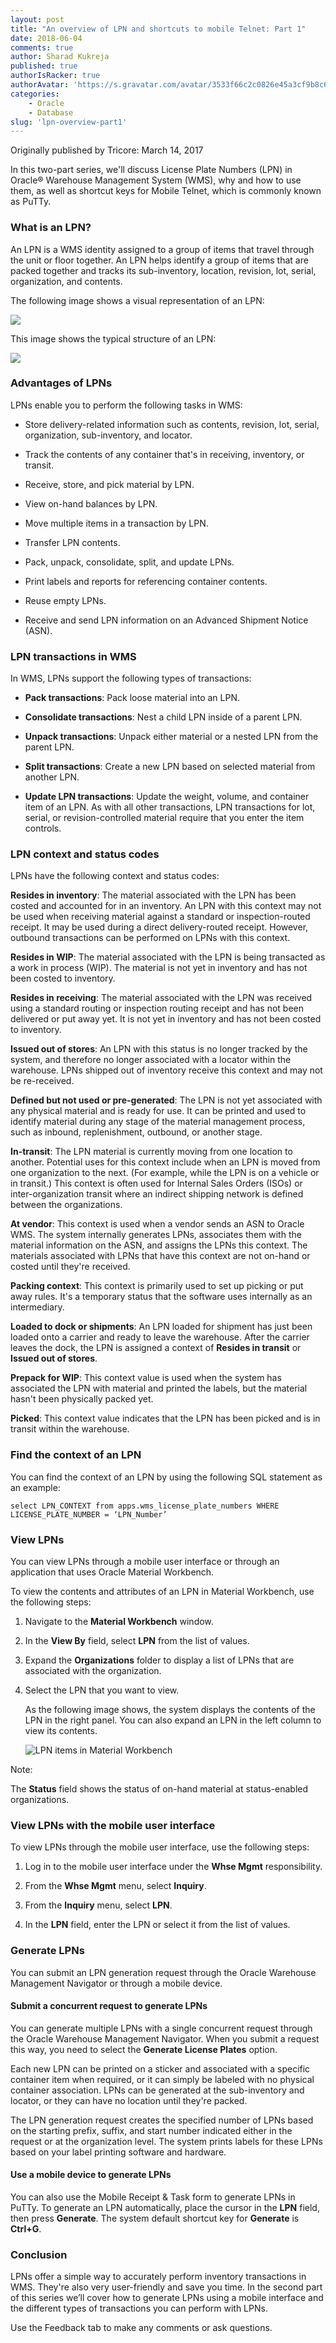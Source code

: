 ```yaml
---
layout: post
title: "An overview of LPN and shortcuts to mobile Telnet: Part 1"
date: 2018-06-04
comments: true
author: Sharad Kukreja
published: true
authorIsRacker: true
authorAvatar: 'https://s.gravatar.com/avatar/3533f66c2c0826e45a3cf9b8c64ef617'
categories:
    - Oracle
    - Database
slug: 'lpn-overview-part1' 
---
```

Originally published by Tricore: March 14, 2017

In this two-part series, we'll discuss License Plate Numbers (LPN) in
Oracle&reg; Warehouse Management System (WMS), why and how to use them, as
well as shortcut keys for Mobile Telnet, which is commonly known as PuTTy.

<!--more-->

### What is an LPN?

An LPN is a WMS identity assigned to a group of items that travel through the
unit or floor together. An LPN helps identify a group of items that are packed
together and tracks its sub-inventory, location, revision, lot, serial,
organization, and contents.

The following image shows a visual representation of an LPN:

![](picture1.png)

This image shows the typical structure of an LPN:

![](picture2.png)

### Advantages of LPNs

LPNs enable you to perform the following tasks in WMS:

* Store delivery-related information such as contents, revision, lot, serial,
  organization, sub-inventory, and locator.

* Track the contents of any container that's in receiving, inventory, or
  transit.

* Receive, store, and pick material by LPN.

* View on-hand balances by LPN.

* Move multiple items in a transaction by LPN.

* Transfer LPN contents.

* Pack, unpack, consolidate, split, and update LPNs.

* Print labels and reports for referencing container contents.

* Reuse empty LPNs.

* Receive and send LPN information on an Advanced Shipment Notice (ASN).

### LPN transactions in WMS

In WMS, LPNs support the following types of transactions:

* **Pack transactions**: Pack loose material into an LPN.

* **Consolidate transactions**: Nest a child LPN inside of a parent LPN.

* **Unpack transactions**: Unpack either material or a nested LPN from the
  parent LPN.

* **Split transactions**: Create a new LPN based on selected material from another LPN.

* **Update LPN transactions**: Update the weight, volume, and
  container item of an LPN. As with all other transactions, LPN transactions
  for lot, serial, or revision-controlled material require that you enter the
  item controls.

### LPN context and status codes

LPNs have the following context and status codes:

**Resides in inventory**: The material associated with the LPN has been costed
and accounted for in an inventory. An LPN with this context may not be used
when receiving material against a standard or inspection-routed receipt. It
may be used during a direct delivery-routed receipt. However, outbound
transactions can be performed on LPNs with this context.

**Resides in WIP**: The material associated with the LPN is being transacted
as a work in process (WIP). The material is not yet in inventory and has not
been costed to inventory.

**Resides in receiving**: The material associated with the LPN was received
using a standard routing or inspection routing receipt and has not been
delivered or put away yet. It is not yet in inventory and has not been costed
to inventory.

**Issued out of stores**: An LPN with this status is no longer tracked by the
system, and therefore no longer associated with a locator within the
warehouse. LPNs shipped out of inventory receive this context and may not be
re-received.

**Defined but not used or pre-generated**: The LPN is not yet associated with
any physical material and is ready for use. It can be printed and used to
identify material during any stage of the  material management process, such
as inbound, replenishment, outbound, or another stage.

**In-transit**: The LPN material is currently moving from one location to
another. Potential uses for this context include when an LPN is moved from one
organization to the next. (For example, while the LPN is on a vehicle or in
transit.) This context is often used for Internal Sales Orders (ISOs) or
inter-organization transit where an indirect shipping network is defined
between the organizations.

**At vendor**: This context is used when a vendor sends an ASN to Oracle WMS.
The system internally generates LPNs, associates them with the material
information on the ASN, and assigns the LPNs this context. The materials
associated with LPNs that have this context are not on-hand or costed until
they're received.

**Packing context**: This context is primarily used to set up picking or put
away rules. It's a temporary status that the software uses internally as an
intermediary.

**Loaded to dock or shipments**: An LPN loaded for shipment has just been
loaded onto a carrier and ready to leave the warehouse. After the carrier
leaves the dock, the LPN is assigned a context of **Resides in transit** or
**Issued out of stores**.

**Prepack for WIP**: This context value is used when the system has associated
the LPN with material and printed the labels, but the material hasn't been
physically packed yet.

**Picked**: This context value indicates that the LPN has been picked and is in
transit within the warehouse.

### Find the context of an LPN

You can find the context of an LPN by using the following SQL
statement as an example:

```select LPN_CONTEXT from apps.wms_license_plate_numbers WHERE LICENSE_PLATE_NUMBER = ‘LPN_Number’```

### View LPNs

You can view LPNs through a mobile user interface or through an application
that uses Oracle Material Workbench.

To view the contents and attributes of an LPN in Material Workbench, use the
following steps:

1. Navigate to the **Material Workbench** window.

2. In the **View By** field, select **LPN** from the list of values.

3. Expand the **Organizations** folder to display a list of LPNs that
   are associated with the organization.

4. Select the LPN that you want to view.

   As the following image shows, the system displays the contents of the LPN
   in the right panel. You can also expand an LPN in the left column to view
   its contents.

   ![LPN items in Material Workbench](picture3.png)

Note:

The **Status** field shows the status of on-hand material at status-enabled
organizations.

### View LPNs with the mobile user interface

To view LPNs through the mobile user interface, use the following steps:

1. Log in to the mobile user interface under the **Whse Mgmt** responsibility.

2. From the **Whse Mgmt** menu, select **Inquiry**.

3. From the **Inquiry** menu, select **LPN**.

4. In the **LPN** field, enter the LPN or select it from the list of
   values.

### Generate LPNs

You can submit an LPN generation request through the Oracle Warehouse
Management Navigator or through a mobile device.

#### Submit a concurrent request to generate LPNs

You can generate multiple LPNs with a single concurrent request through the
Oracle Warehouse Management Navigator. When you submit a request this
way, you need to select the **Generate License Plates** option.

Each new LPN can be printed on a sticker and associated with a specific
container item when required, or it can simply be labeled with no physical
container association. LPNs can be generated at the sub-inventory and locator,
or they can have no location until they're packed.

The LPN generation request creates the specified number of LPNs based on the
starting prefix, suffix, and start number indicated either in the request or
at the organization level. The system prints labels for these LPNs based on
your label printing software and hardware.

#### Use a mobile device to generate LPNs

You can also use the Mobile Receipt & Task form to generate LPNs in
PuTTy. To generate an LPN automatically, place the cursor in the
**LPN** field, then press **Generate**. The system default shortcut key for
**Generate** is **Ctrl+G**.

### Conclusion

LPNs offer a simple way to accurately perform inventory transactions in WMS.
They're also very user-friendly and save you time. In the second part of
this series we’ll cover how to generate LPNs using a mobile interface and the
different types of transactions you can perform with LPNs.

Use the Feedback tab to make any comments or ask questions.
